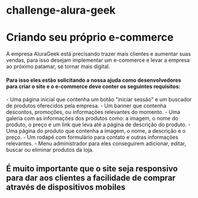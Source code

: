 # challenge-alura-geek

<h1>Criando seu próprio e-commerce</h1>


A empresa AluraGeek está precisando trazer mais clientes e aumentar suas vendas, para isso desejam implementar um e-commerce e levar a empresa ao próximo patamar, se tornar mais digital.

<h4>Para isso eles estão solicitando a nossa ajuda como desenvolvedores para criar o site e o e-commerce deve conter os seguintes requisitos:</h4>
- Uma página inicial que contenha um botão "iniciar sessão" e um buscador de produtos oferecidos pela empresa.
- Um banner que contenha descontos, promoções, ou informações relevantes do momento.
- Uma galeria com as informações dos produtos como: a imagem, o nome do produto, o preço e um link que leva até a página de descrição do produto.
- Uma página do produto que contenha a imagem, o nome, a descrição e o preço.
- Um rodapé com formulário para contato e outras informações relevantes.
- Menu administrador para eles conseguirem adicionar, editar, buscar ou eliminar produtos da loja.
<h2>É muito importante que o site seja responsivo para dar aos clientes a facilidade de comprar através de dispositivos mobiles</h2>
